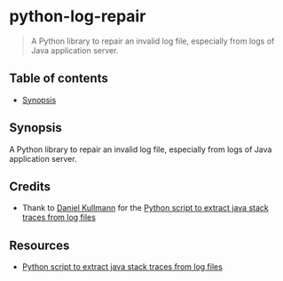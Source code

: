 # python-log-repair

> A Python library to repair an invalid log file, especially from logs of Java application server.

## Table of contents

* [Synopsis](#synopsis)

## Synopsis <a name="synopsis" />

A Python library to repair an invalid log file, especially from logs of Java application server.


## Credits

* Thank to [Daniel Kullmann](https://stackoverflow.com/users/85615/daniel-kullmann) for the [Python script to extract java stack traces from log files](https://stackoverflow.com/a/16146340)

## Resources

* [Python script to extract java stack traces from log files](https://stackoverflow.com/a/16146340)
